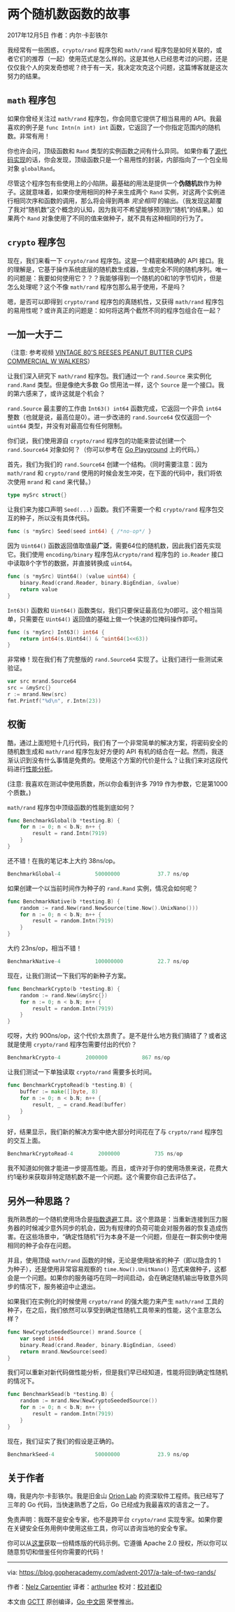 # 两个随机数函数的故事
2017年12月5日 作者：内尔·卡彭铁尔

我经常有一些困惑，`crypto/rand` 程序包和 `math/rand` 程序包是如何关联的，或者它们的推荐（一起）使用范式是怎么样的。这是其他人已经思考过的问题，还是仅仅我个人的突发奇想呢？终于有一天，我决定攻克这个问题，这篇博客就是这次努力的结果。

## `math` 程序包

如果你曾经关注过 `math/rand` 程序包，你会同意它提供了相当易用的 API。我最喜欢的例子是 `func Intn(n int) int` 函数，它返回了一个你指定范围内的随机数。非常有用！

你也许会问，顶级函数和 `Rand` 类型的实例函数之间有什么异同。 如果你看了[源代码实现](https://golang.org/src/math/rand/rand.go)的话，你会发现，顶级函数只是一个易用性的封装，内部指向了一个包全局对象 `globalRand`。

尽管这个程序包有些使用上的小陷阱。最基础的用法是提供一个**伪随机**数作为种子。这就意味着，如果你使用相同的种子来生成两个 `Rand` 实例，对这两个实例进行相同次序和函数的调用，那么将会得到两串 *完全相同* 的输出。（我发现这颠覆了我对“随机数”这个概念的认知，因为我可不希望能够预测到“随机”的结果。）如果两个 `Rand` 对象使用了不同的值来做种子，就不具有这种相同的行为了。

## `crypto` 程序包

现在，我们来看一下 `crypto/rand` 程序包。这是一个精密和精确的 API 接口。我的理解是，它基于操作系统底层的随机数生成器，生成完全不同的随机序列。唯一的问题是：我要如何使用它？？？我能够得到一个随机的0和1的字节切片，但是怎么处理呢？这个不像 `math/rand` 程序包那么易于使用，不是吗？

嗯，是否可以即得到 `crypto/rand` 程序包的真随机性，又获得 `math/rand` 程序包的易用性呢？或许真正的问题是：如何将这两个截然不同的程序包组合在一起？

## 一加一大于二

（注意: 参考视频 [VINTAGE 80'S REESES PEANUT BUTTER CUPS COMMERCIAL W WALKERS](https://www.youtube.com/watch?v=DJLDF6qZUX0)）

让我们深入研究下 `math/rand` 程序包。我们通过一个 `rand.Source` 来实例化 `rand.Rand` 类型。但是像绝大多数 Go 惯用法一样，这个 `Source` 是一个接口。我的第六感来了，或许这就是个机会？

`rand.Source` 最主要的工作由 `Int63() int64` 函数完成，它返回一个非负 `int64` 整数（也就是说，最高位是0）。进一步改进的 `rand.Source64` 仅仅返回一个 `uint64` 类型，并没有对最高位有任何限制。

你们说，我们使用源自 `crypto/rand` 程序包的功能来尝试创建一个 `rand.Source64` 对象如何？（你可以参考在 [Go Playground](https://play.golang.org/p/_3w6vWTwwE) 上的代码。）

首先，我们为我们的 `rand.Source64` 创建一个结构。（同时需要注意：因为 `math/rand` 和 `crypto/rand` 使用的时候会发生冲突，在下面的代码中，我们将依次使用 `mrand` 和 `cand` 来代替。）

```go
type mySrc struct{}
```

让我们来为接口声明 `Seed(...)` 函数。我们不需要一个和 `crypto/rand` 程序包交互的种子，所以没有具体代码。

```go
func (s *mySrc) Seed(seed int64) { /*no-op*/ }
```

因为 `Uint64()` 函数返回值取值最**广泛**，需要64位的随机数，因此我们首先实现它。我们使用 `encoding/binary` 程序包从`crypto/rand` 程序包的 `io.Reader` 接口中读取8个字节的数据，并直接转换成 `uint64`。

```go
func (s *mySrc) Uint64() (value uint64) {
	binary.Read(crand.Reader, binary.BigEndian, &value)
	return value
}
```

`Int63()` 函数和 `Uint64()` 函数类似，我们只要保证最高位为0即可。这个相当简单，只需要在 `Uint64()` 返回值的基础上做一个快速的位掩码操作即可。

```go
func (s *mySrc) Int63() int64 {
	return int64(s.Uint64() & ^uint64(1<<63))
}
```

非常棒！现在我们有了完整版的 `rand.Source64` 实现了。让我们进行一些测试来验证。

```go
var src mrand.Source64
src = &mySrc{}
r := mrand.New(src)
fmt.Printf("%d\n", r.Intn(23))
```

## 权衡

酷，通过上面短短十几行代码，我们有了一个非常简单的解决方案，将密码安全的随机数生成和 `math/rand` 程序包友好方便的 API 有机的结合在一起。然而，我逐渐认识到没有什么事情是免费的。使用这个方案的代价是什么？让我们来对这段代码进行[性能分析](https://dave.cheney.net/2013/06/30/how-to-write-benchmarks-in-go)。

(注意: 我喜欢在测试中使用质数，所以你会看到许多 7919 作为参数，它是第1000个质数。)

`math/rand` 程序包中顶级函数的性能到底如何？

```go
func BenchmarkGlobal(b *testing.B) {
	for n := 0; n < b.N; n++ {
		result = rand.Intn(7919)
	}
}
```

还不错！在我的笔记本上大约 38ns/op。

```go
BenchmarkGlobal-4         	50000000	        37.7 ns/op
```

如果创建一个以当前时间作为种子的 `rand.Rand` 实例，情况会如何呢？

```go
func BenchmarkNative(b *testing.B) {
	random := rand.New(rand.NewSource(time.Now().UnixNano()))
	for n := 0; n < b.N; n++ {
		result = random.Intn(7919)
	}
}
```

大约 23ns/op，相当不错！

```go
BenchmarkNative-4         	100000000	        22.7 ns/op
```

现在，让我们测试一下我们写的新种子方案。

```go
func BenchmarkCrypto(b *testing.B) {
	random := rand.New(&mySrc{})
	for n := 0; n < b.N; n++ {
		result = random.Intn(7919)
	}
}
```

哎呀，大约 900ns/op，这个代价太昂贵了。是不是什么地方我们搞错了？或者这就是使用 `crypto/rand` 程序包需要付出的代价？

```go
BenchmarkCrypto-4     	 2000000	       867 ns/op
```

让我们测试一下单独读取 `crypto/rand` 需要多长时间。

```go
func BenchmarkCryptoRead(b *testing.B) {
	buffer := make([]byte, 8)
	for n := 0; n < b.N; n++ {
		result, _ = crand.Read(buffer)
	}
}
```

好，结果显示，我们新的解决方案中绝大部分时间花在了与 `crypto/rand` 程序包的交互上面。

```go
BenchmarkCryptoRead-4     	 2000000	       735 ns/op
```

我不知道如何做才能进一步提高性能。而且，或许对于你的使用场景来说，花费大约1毫秒来获取非特定随机数不是一个问题。这个需要你自己去评估了。

## 另外一种思路？

我所熟悉的一个随机使用场合是[指数退避](https://en.wikipedia.org/wiki/Exponential_backoff)工具。这个思路是：当重新连接到压力服务器的时候减少意外同步的机会，因为有规律的负荷可能会对服务器的恢复造成伤害。在这些场景中，“确定性随机”行为本身不是一个问题，但是在一群实例中使用相同的种子会存在问题。

并且，使用顶级 `math/rand` 函数的时候，无论是使用缺省的种子（即以隐含的 1 为种子），还是使用非常容易观察的 `time.Now().UnitNano()` 范式来做种子，这都会是一个问题。如果你的服务碰巧在同一时间启动，会在确定随机输出导致意外同步的情况下，服务被迫中止退出。

如果我们在实例化的时候使用 `crypto/rand` 的强大能力来产生 `math/rand` 工具的种子，在之后，我们依然可以享受到确定性随机工具带来的性能，这个主意怎么样？

```go
func NewCryptoSeededSource() mrand.Source {
	var seed int64
	binary.Read(crand.Reader, binary.BigEndian, &seed)
	return mrand.NewSource(seed)
}
```

我们可以重新对新代码做性能分析，但是我们早已经知道，性能将回到确定性随机的情况下。

```go
func BenchmarkSead(b *testing.B) {
	random := mrand.New(NewCryptoSeededSource())
	for n := 0; n < b.N; n++ {
		result = random.Intn(7919)
	}
}
```

现在，我们证实了我们的假设是正确的。

```go
BenchmarkSeed-4           	50000000	        23.9 ns/op
```

## 关于作者

嗨，我是内尔·卡彭铁尔。我是旧金山 [Orion Lab](https://www.orionlabs.io/) 的资深软件工程师。我已经写了三年的 Go 代码，当快速熟悉了之后，Go 已经成为我最喜欢的语言之一了。

免责声明：我既不是安全专家，也不是跨平台 `crypto/rand` 实现专家。如果你要在关键安全任务用例中使用这些工具，你可以咨询当地的安全专家。

你可以从[这里](https://github.com/orion-labs/go-crypto-source)获取一份精炼版的代码示例。它遵循 Apache 2.0 授权，所以你可以随意剪切和借鉴任何你需要的代码！


----------------

via: https://blog.gopheracademy.com/advent-2017/a-tale-of-two-rands/

作者：[Nelz Carpentier](https://blog.gopheracademy.com/advent-2017/a-tale-of-two-rands/)
译者：[arthurlee](https://github.com/arthurlee)
校对：[校对者ID](https://github.com/校对者ID)

本文由 [GCTT](https://github.com/studygolang/GCTT) 原创编译，[Go 中文网](https://studygolang.com/) 荣誉推出。